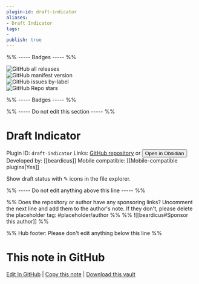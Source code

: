```yaml
---
plugin-id: draft-indicator
aliases:
- Draft Indicator
tags: 
- 
publish: true
---
```


%% ----- Badges ----- %%

![GitHub all releases](https://img.shields.io/github/downloads/beardicus/obsidian-draft-indicator-plugin/total?color=573E7A&logo=github&style=for-the-badge)   
![GitHub manifest version](https://img.shields.io/github/manifest-json/v/beardicus/obsidian-draft-indicator-plugin?color=573E7A&logo=github&style=for-the-badge)   
![GitHub issues by-label](https://img.shields.io/github/issues/beardicus/obsidian-draft-indicator-plugin/help%20wanted?color=573E7A&logo=github&style=for-the-badge)   
![GitHub Repo stars](https://img.shields.io/github/stars/beardicus/obsidian-draft-indicator-plugin?color=573E7A&logo=github&style=for-the-badge)

%% ----- Badges ----- %%

%% ----- Do not edit this section ----- %%

# Draft Indicator

Plugin ID: `draft-indicator`
Links: [GitHub repository](https://github.com/beardicus/obsidian-draft-indicator-plugin) or [<button id=HH>Open in Obsidian</button>](obsidian://show-plugin?id=draft-indicator)
Developed by: [[beardicus]]
Mobile compatible: [[Mobile-compatible plugins|Yes]]

Show draft status with ✎ icons in the file explorer.

%% ----- Do not edit anything above this line ----- %% 

%% Does the repository or author have any sponsoring links? Uncomment the next line and add them to the author's note. If they don't, please delete the placeholder tag: #placeholder/author %%
%% ![[beardicus#Sponsor this author]] %%

%% Hub footer: Please don't edit anything below this line %%

# This note in GitHub

<span class="git-footer">[Edit In GitHub](https://github.dev/obsidian-community/obsidian-hub/blob/main/02%20-%20Community%20Expansions/02.05%20All%20Community%20Expansions/Plugins/draft-indicator.md "git-hub-edit-note") | [Copy this note](https://raw.githubusercontent.com/obsidian-community/obsidian-hub/main/02%20-%20Community%20Expansions/02.05%20All%20Community%20Expansions/Plugins/draft-indicator.md "git-hub-copy-note") | [Download this vault](https://github.com/obsidian-community/obsidian-hub/archive/refs/heads/main.zip "git-hub-download-vault") </span>
